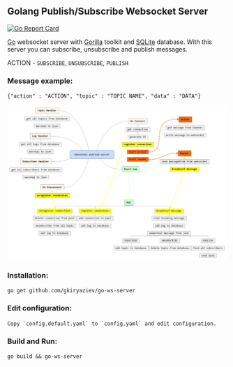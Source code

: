 ##	Golang Publish/Subscribe Websocket Server

[![Go Report Card](https://goreportcard.com/badge/github.com/gkiryaziev/go-ws-server)](https://goreportcard.com/report/github.com/gkiryaziev/go-ws-server)

[Go](https://golang.org/) websocket server with [Gorilla](http://www.gorillatoolkit.org/) toolkit and [SQLite](https://www.sqlite.org/) database.
With this server you can subscribe, unsubscribe and publish messages.

ACTION - `SUBSCRIBE`, `UNSUBSCRIBE`, `PUBLISH`

### Message example:
```
{"action" : "ACTION", "topic" : "TOPIC NAME", "data" : "DATA"}
```

![Mind](/mind.png?raw=true "Mind")

### Installation:
```
go get github.com/gkiryaziev/go-ws-server
```

### Edit configuration:
```
Copy `config.default.yaml` to `config.yaml` and edit configuration.
```

### Build and Run:
```
go build && go-ws-server
```
